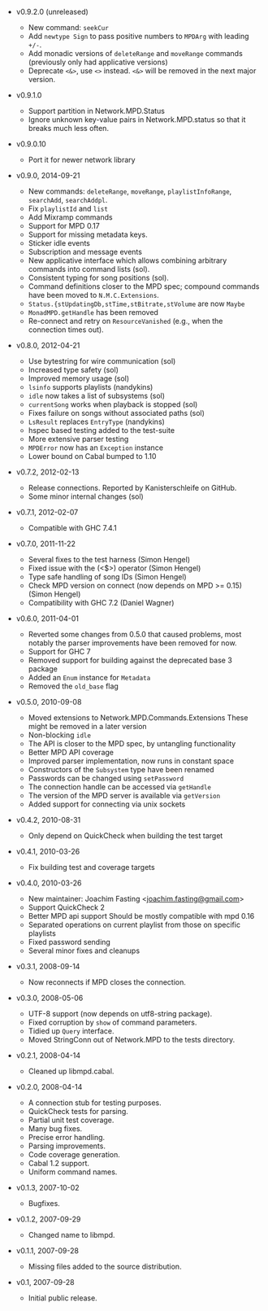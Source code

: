 * v0.9.2.0 (unreleased)
    - New command: `seekCur`
    - Add `newtype Sign` to pass positive numbers to `MPDArg` with leading `+/-`.
    - Add monadic versions of `deleteRange` and `moveRange` commands (previously
      only had applicative versions)
    - Deprecate `<&>`, use `<>` instead. `<&>` will be removed in the next major version.

* v0.9.1.0
    - Support partition in Network.MPD.Status
    - Ignore unknown key-value pairs in Network.MPD.status so that it breaks much less often.

* v0.9.0.10
    - Port it for newer network library

* v0.9.0, 2014-09-21
    - New commands: `deleteRange`, `moveRange`, `playlistInfoRange`,
      `searchAdd`, `searchAddpl`.
    - Fix `playlistId` and `list`
    - Add Mixramp commands
    - Support for MPD 0.17
    - Support for missing metadata keys.
    - Sticker idle events
    - Subscription and message events
    - New applicative interface which allows combining arbitrary commands
      into command lists (sol).
    - Consistent typing for song positions (sol).
    - Command definitions closer to the MPD spec; compound commands
      have been moved to `N.M.C.Extensions`.
    - `Status.{stUpdatingDb,stTime,stBitrate,stVolume` are now `Maybe`
    - `MonadMPD.getHandle` has been removed
    - Re-connect and retry on `ResourceVanished` (e.g., when the
      connection times out).

* v0.8.0, 2012-04-21
    - Use bytestring for wire communication (sol)
    - Increased type safety (sol)
    - Improved memory usage (sol)
    - `lsinfo` supports playlists (nandykins)
    - `idle` now takes a list of subsystems (sol)
    - `currentSong` works when playback is stopped (sol)
    - Fixes failure on songs without associated paths (sol)
    - `LsResult` replaces `EntryType` (nandykins)
    - hspec based testing added to the test-suite
    - More extensive parser testing
    - `MPDError` now has an `Exception` instance
    - Lower bound on Cabal bumped to 1.10

* v0.7.2, 2012-02-13
    - Release connections. Reported by Kanisterschleife on GitHub.
    - Some minor internal changes (sol)

* v0.7.1, 2012-02-07
    - Compatible with GHC 7.4.1

* v0.7.0, 2011-11-22
    - Several fixes to the test harness (Simon Hengel)
    - Fixed issue with the (<$>) operator (Simon Hengel)
    - Type safe handling of song IDs (Simon Hengel)
    - Check MPD version on connect (now depends on MPD >= 0.15) (Simon Hengel)
    - Compatibility with GHC 7.2 (Daniel Wagner)

* v0.6.0, 2011-04-01
    - Reverted some changes from 0.5.0 that caused problems,
      most notably the parser improvements have been removed for now.
    - Support for GHC 7
    - Removed support for building against the deprecated base 3 package
    - Added an `Enum` instance for `Metadata`
    - Removed the `old_base` flag

* v0.5.0, 2010-09-08
    - Moved extensions to Network.MPD.Commands.Extensions
      These might be removed in a later version
    - Non-blocking `idle`
    - The API is closer to the MPD spec, by untangling functionality
    - Better MPD API coverage
    - Improved parser implementation, now runs in constant space
    - Constructors of the `Subsystem` type have been renamed
    - Passwords can be changed using `setPassword`
    - The connection handle can be accessed via `getHandle`
    - The version of the MPD server is available via `getVersion`
    - Added support for connecting via unix sockets

* v0.4.2, 2010-08-31
    - Only depend on QuickCheck when building the test target

* v0.4.1, 2010-03-26
    - Fix building test and coverage targets

* v0.4.0, 2010-03-26
    - New maintainer: Joachim Fasting \<joachim.fasting@gmail.com\>
    - Support QuickCheck 2
    - Better MPD api support
      Should be mostly compatible with mpd 0.16
    - Separated operations on current playlist from those on specific
      playlists
    - Fixed password sending
    - Several minor fixes and cleanups

* v0.3.1, 2008-09-14
    - Now reconnects if MPD closes the connection.

* v0.3.0, 2008-05-06
    - UTF-8 support (now depends on utf8-string package).
    - Fixed corruption by `show` of command parameters.
    - Tidied up `Query` interface.
    - Moved StringConn out of Network.MPD to the tests directory.

* v0.2.1, 2008-04-14
    - Cleaned up libmpd.cabal.

* v0.2.0, 2008-04-14
    - A connection stub for testing purposes.
    - QuickCheck tests for parsing.
    - Partial unit test coverage.
    - Many bug fixes.
    - Precise error handling.
    - Parsing improvements.
    - Code coverage generation.
    - Cabal 1.2 support.
    - Uniform command names.

* v0.1.3, 2007-10-02
    - Bugfixes.

* v0.1.2, 2007-09-29
    - Changed name to libmpd.

* v0.1.1, 2007-09-28
    - Missing files added to the source distribution.

* v0.1, 2007-09-28
    - Initial public release.
